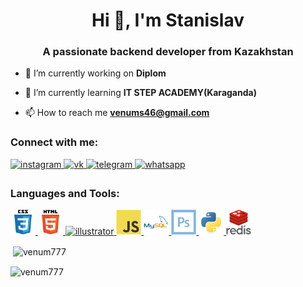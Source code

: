 <h1 align="center">Hi 👋, I'm Stanislav</h1>
<h3 align="center">A passionate backend developer from Kazakhstan</h3>

- 🔭 I’m currently working on **Diplom**

- 🌱 I’m currently learning **IT STEP ACADEMY(Karaganda)**

- 📫 How to reach me **venums46@gmail.com**

<h3 align="left">Connect with me:</h3>
<a href="https://instagram.com/peaceful_hooligann" target="_blank">
<img src=https://img.shields.io/badge/instagram-%23000000.svg?&style=for-the-badge&logo=instagram&logoColor=white alt=instagram style="margin-bottom: 5px;" />
</a>

<a href="https://vk.com/ppeacefulhooligan" target="_blank">
<img src=https://img.shields.io/badge/vk-%23000000.svg?&style=for-the-badge&logo=vk&logoColor=white alt=vk style="margin-bottom: 5px;" />
</a>  

<a href="https://t.me/@VenumDevelopper" target="_blank">
<img src=https://img.shields.io/badge/telegram-%23000000.svg?&style=for-the-badge&logo=telegram&logoColor=white alt=telegram style="margin-bottom: 5px;" />
</a>

<a href="https://api.whatsapp.com/send?phone=87765257543" target="_blank">
<img src=https://img.shields.io/badge/whatsapp-%23000000.svg?&style=for-the-badge&logo=whatsapp&logoColor=white alt=whatsapp style="margin-bottom: 5px;" />
</a>
<p align="left">
</p>

<h3 align="left">Languages and Tools:</h3>
<p align="left"> <a href="https://www.w3schools.com/css/" target="_blank" rel="noreferrer"> <img src="https://raw.githubusercontent.com/devicons/devicon/master/icons/css3/css3-original-wordmark.svg" alt="css3" width="40" height="40"/> </a> <a href="https://www.w3.org/html/" target="_blank" rel="noreferrer"> <img src="https://raw.githubusercontent.com/devicons/devicon/master/icons/html5/html5-original-wordmark.svg" alt="html5" width="40" height="40"/> </a> <a href="https://www.adobe.com/in/products/illustrator.html" target="_blank" rel="noreferrer"> <img src="https://www.vectorlogo.zone/logos/adobe_illustrator/adobe_illustrator-icon.svg" alt="illustrator" width="40" height="40"/> </a> <a href="https://developer.mozilla.org/en-US/docs/Web/JavaScript" target="_blank" rel="noreferrer"> <img src="https://raw.githubusercontent.com/devicons/devicon/master/icons/javascript/javascript-original.svg" alt="javascript" width="40" height="40"/> </a> <a href="https://www.mysql.com/" target="_blank" rel="noreferrer"> <img src="https://raw.githubusercontent.com/devicons/devicon/master/icons/mysql/mysql-original-wordmark.svg" alt="mysql" width="40" height="40"/> </a> <a href="https://www.photoshop.com/en" target="_blank" rel="noreferrer"> <img src="https://raw.githubusercontent.com/devicons/devicon/master/icons/photoshop/photoshop-line.svg" alt="photoshop" width="40" height="40"/> </a> <a href="https://www.python.org" target="_blank" rel="noreferrer"> <img src="https://raw.githubusercontent.com/devicons/devicon/master/icons/python/python-original.svg" alt="python" width="40" height="40"/> </a> <a href="https://redis.io" target="_blank" rel="noreferrer"> <img src="https://raw.githubusercontent.com/devicons/devicon/master/icons/redis/redis-original-wordmark.svg" alt="redis" width="40" height="40"/> </a> </p>

<p>&nbsp;<img align="center" src="https://github-readme-stats.vercel.app/api?username=venum777&show_icons=true&locale=en" alt="venum777" /></p>

<p><img align="center" src="https://github-readme-streak-stats.herokuapp.com/?user=venum777&" alt="venum777" /></p>
